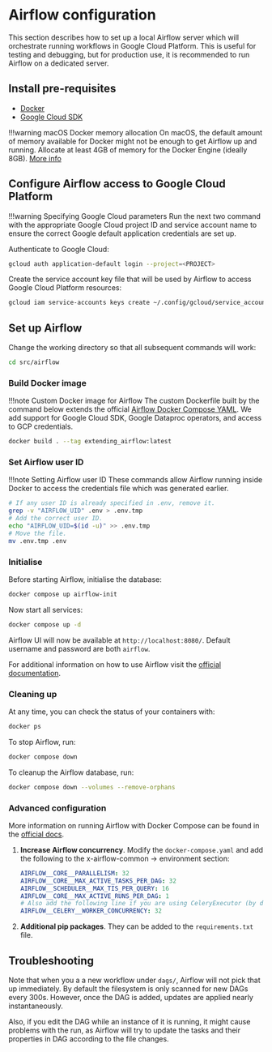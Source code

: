# Airflow configuration

This section describes how to set up a local Airflow server which will orchestrate running workflows in Google Cloud Platform. This is useful for testing and debugging, but for production use, it is recommended to run Airflow on a dedicated server.

## Install pre-requisites

- [Docker](https://docs.docker.com/get-docker/)
- [Google Cloud SDK](https://cloud.google.com/sdk/docs/install)

!!!warning macOS Docker memory allocation
On macOS, the default amount of memory available for Docker might not be enough to get Airflow up and running. Allocate at least 4GB of memory for the Docker Engine (ideally 8GB). [More info](https://airflow.apache.org/docs/apache-airflow/stable/howto/docker-compose/index.html#)

## Configure Airflow access to Google Cloud Platform

!!!warning Specifying Google Cloud parameters
Run the next two command with the appropriate Google Cloud project ID and service account name to ensure the correct Google default application credentials are set up.

Authenticate to Google Cloud:

```bash
gcloud auth application-default login --project=<PROJECT>
```

Create the service account key file that will be used by Airflow to access Google Cloud Platform resources:

```bash
gcloud iam service-accounts keys create ~/.config/gcloud/service_account_credentials.json --iam-account=<PROJECT>@appspot.gserviceaccount.com
```

## Set up Airflow

Change the working directory so that all subsequent commands will work:

```bash
cd src/airflow
```

### Build Docker image

!!!note Custom Docker image for Airflow
The custom Dockerfile built by the command below extends the official [Airflow Docker Compose YAML](https://airflow.apache.org/docs/apache-airflow/stable/docker-compose.yaml). We add support for Google Cloud SDK, Google Dataproc operators, and access to GCP credentials.

```bash
docker build . --tag extending_airflow:latest
```

### Set Airflow user ID

!!!note Setting Airflow user ID
These commands allow Airflow running inside Docker to access the credentials file which was generated earlier.

```bash
# If any user ID is already specified in .env, remove it.
grep -v "AIRFLOW_UID" .env > .env.tmp
# Add the correct user ID.
echo "AIRFLOW_UID=$(id -u)" >> .env.tmp
# Move the file.
mv .env.tmp .env
```

### Initialise

Before starting Airflow, initialise the database:

```bash
docker compose up airflow-init
```

Now start all services:

```bash
docker compose up -d
```

Airflow UI will now be available at `http://localhost:8080/`. Default username and password are both `airflow`.

For additional information on how to use Airflow visit the [official documentation](https://airflow.apache.org/docs/apache-airflow/stable/index.html).

### Cleaning up

At any time, you can check the status of your containers with:

```bash
docker ps
```

To stop Airflow, run:

```bash
docker compose down
```

To cleanup the Airflow database, run:

```bash
docker compose down --volumes --remove-orphans
```

### Advanced configuration

More information on running Airflow with Docker Compose can be found in the [official docs](https://airflow.apache.org/docs/apache-airflow/stable/howto/docker-compose/index.html).

1. **Increase Airflow concurrency**. Modify the `docker-compose.yaml` and add the following to the x-airflow-common → environment section:

   ```yaml
   AIRFLOW__CORE__PARALLELISM: 32
   AIRFLOW__CORE__MAX_ACTIVE_TASKS_PER_DAG: 32
   AIRFLOW__SCHEDULER__MAX_TIS_PER_QUERY: 16
   AIRFLOW__CORE__MAX_ACTIVE_RUNS_PER_DAG: 1
   # Also add the following line if you are using CeleryExecutor (by default, LocalExecutor is used).
   AIRFLOW__CELERY__WORKER_CONCURRENCY: 32
   ```

1. **Additional pip packages**. They can be added to the `requirements.txt` file.

## Troubleshooting

Note that when you a a new workflow under `dags/`, Airflow will not pick that up immediately. By default the filesystem is only scanned for new DAGs every 300s. However, once the DAG is added, updates are applied nearly instantaneously.

Also, if you edit the DAG while an instance of it is running, it might cause problems with the run, as Airflow will try to update the tasks and their properties in DAG according to the file changes.
